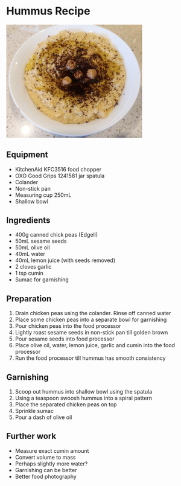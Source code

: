 # Hummus Recipe

<img src="hummus.jpg" width="360"/>

## Equipment 
- KitchenAid KFC3516 food chopper
- OXO Good Grips 1241581 jar spatula
- Colander
- Non-stick pan
- Measuring cup 250mL
- Shallow bowl 

## Ingredients
- 400g canned chick peas (Edgell)
- 50mL sesame seeds
- 50mL olive oil
- 40mL water 
- 40mL lemon juice (with seeds removed)
- 2 cloves garlic
- 1 tsp cumin 
- Sumac for garnishing

## Preparation
1. Drain chicken peas using the colander. Rinse off canned water
2. Place some chicken peas into a separate bowl for garnishing
3. Pour chicken peas into the food processor
4. Lightly roast sesame seeds in non-stick pan till golden brown
5. Pour sesame seeds into food processor
6. Place olive oil, water, lemon juice, garlic and cumin into the food processor
7. Run the food processor till hummus has smooth consistency

## Garnishing
1. Scoop out hummus into shallow bowl using the spatula
2. Using a teaspoon swoosh hummus into a spiral pattern
3. Place the separated chicken peas on top
4. Sprinkle sumac 
5. Pour a dash of olive oil 

## Further work 
- Measure exact cumin amount
- Convert volume to mass
- Perhaps slightly more water?
- Garnishing can be better
- Better food photography